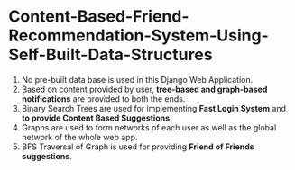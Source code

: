 # Content-Based-Friend-Recommendation-System-Using-Self-Built-Data-Structures

  1. No pre-built data base is used in this Django Web Application.
  2. Based on content provided by user, <b>tree-based and graph-based notifications</b> are provided to both the ends.
  3. Binary Search Trees are used for implementing <b>Fast Login System</b> and <b>to provide Content Based Suggestions</b>.
  4. Graphs are used to form networks of each user as well as the global network of the whole web app.
  5. BFS Traversal of Graph is used for providing <b>Friend of Friends suggestions</b>.
